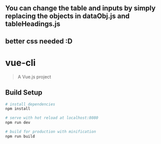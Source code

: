 
## You can change the table and inputs by simply replacing the objects in dataObj.js and tableHeadings.js 
## better css needed :D

# vue-cli

> A Vue.js project

## Build Setup

``` bash
# install dependencies
npm install

# serve with hot reload at localhost:8080
npm run dev

# build for production with minification
npm run build
```